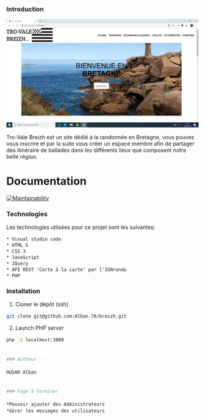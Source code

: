 ### Introduction

![Screenshot website](./.github/images/screenshot.png)

Tro-Vale Breizh est un site dédié à la randonnée en Bretagne, vous pouvez vous inscrire et par la suite vous créer
un espace membre afin de partager des itinéraire de ballades dans les différents lieux que composent notre belle région.


# Documentation

[![Maintainability](https://api.codeclimate.com/v1/badges/50b9331192d56bbd79f8/maintainability)](https://codeclimate.com/github/Alban-78/breizh/maintainability)


### Technologies

Les technologies utlisées pour ce projet sont les suivantes:

    * Visual studio code
    * HTML 5
    * CSS 3
    * JavaScript
    * JQuery 
    * API REST 'Carte à la carte' par l'IGNrando
    * PHP


### Installation

1. Cloner le dépôt (ssh)

```sh
git clone git@github.com:Alban-78/breizh.git

```

2. Launch PHP server

```sh
php -S localhost:3000


### Autheur

HUSAR Alban


### Page à terminer

*Pouvoir ajouter des Administrateurs 
*Gérer les messages des utilisateurs

